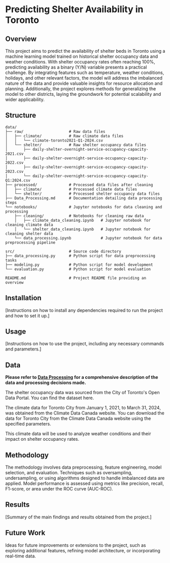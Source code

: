 # Predicting Shelter Availability in Toronto

## Overview

This project aims to predict the availability of shelter beds in Toronto using a machine learning model trained on historical shelter occupancy data and weather conditions. With shelter occupancy rates often reaching 100%, predicting availability as a binary (Y/N) variable presents a practical challenge. By integrating features such as temperature, weather conditions, holidays, and other relevant factors, the model will address the imbalanced nature of the data and provide valuable insights for resource allocation and planning. Additionally, the project explores methods for generalizing the model to other districts, laying the groundwork for potential scalability and wider applicability. 

## Structure
```
data/
├── raw/                    # Raw data files  
│   ├── climate/            # Raw climate data files  
│   │   └── climate-toronto2021-Q1-2024.csv  
│   └── shelter/            # Raw shelter occupancy data files  
│       ├── daily-shelter-overnight-service-occupancy-capacity-2021.csv  
│       ├── daily-shelter-overnight-service-occupancy-capacity-2022.csv  
│       ├── daily-shelter-overnight-service-occupancy-capacity-2023.csv  
│       └── daily-shelter-overnight-service-occupancy-capacity-Q1:2024.csv  
├── processed/              # Processed data files after cleaning  
│   ├── climate/            # Processed climate data files  
│   └── shelter/            # Processed shelter occupancy data files  
├── Data_Processing.md      # Documentation detailing data processing steps  
└── notebooks/              # Jupyter notebooks for data cleaning and processing  
    ├── cleaning/           # Notebooks for cleaning raw data  
    │   ├── climate_data_cleaning.ipynb   # Jupyter notebook for cleaning climate data  
    │   └── shelter_data_cleaning.ipynb   # Jupyter notebook for cleaning shelter data  
    └── data_processing.ipynb             # Jupyter notebook for data preprocessing pipeline  

src/                        # Source code directory  
├── data_processing.py      # Python script for data preprocessing tasks  
├── modeling.py             # Python script for model development  
└── evaluation.py           # Python script for model evaluation  

README.md                   # Project README file providing an overview  
```

## Installation

[Instructions on how to install any dependencies required to run the project and how to set it up.]

## Usage

[Instructions on how to use the project, including any necessary commands and parameters.]

## Data
**Please refer to [Data Processing](data/Data_Processing.md) for a comprehensive description of the data and processing decisions made.**

The shelter occupancy data was sourced from the City of Toronto's Open Data Portal. You can find the dataset here.

The climate data for Toronto City from January 1, 2021, to March 31, 2024, was obtained from the Climate Data Canada website. You can download the data for Toronto City from the Climate Data Canada website using the specified parameters.

This climate data will be used to analyze weather conditions and their impact on shelter occupancy rates.
## Methodology

The methodology involves data preprocessing, feature engineering, model selection, and evaluation. Techniques such as oversampling, undersampling, or using algorithms designed to handle imbalanced data are applied. Model performance is assessed using metrics like precision, recall, F1-score, or area under the ROC curve (AUC-ROC).

## Results

[Summary of the main findings and results obtained from the project.]

## Future Work

Ideas for future improvements or extensions to the project, such as exploring additional features, refining model architecture, or incorporating real-time data.

